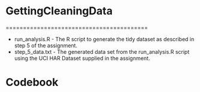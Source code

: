 # GettingCleaningData
=========================================
- run_analysis.R - The R script to generate the tidy dataset as described in step 5 of the assignment.
- step_5_data.txt - The generated data set from the run_analysis.R script using the UCI HAR Dataset supplied in the assignment.

Codebook
=========================================

